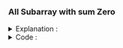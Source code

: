 ### All Subarray with sum Zero 
<details>
  <summary> Explanation : </summary> 
  
  Link : https://www.geeksforgeeks.org/print-all-subarrays-with-0-sum/
  
  ![image](https://user-images.githubusercontent.com/63524824/209904935-a0a2a7e3-62d2-4260-83dc-ac465b6d8ac7.png)

  
</details>


<details>
  <summary> Code : </summary> 
  
  
  ```
  #include<bits/stdc++.h>
#define ll             long long
#define pb             push_back
#define all(v)         v.begin(),v.end()
#define fr(i,s,e)      for(ll i=s;i<e;i++)
#define rfr(i,e,s)     for(ll i=e;i>=s;i--)
#define endl           "\n"
#define sz(a)          (ll)a.size()
#define mem1(a)        memset(a,-1,sizeof(a))
#define pii            pair<int,int>
#define fi             first
#define se             second
#define mod            1000000007
#define fast           ios_base::sync_with_stdio(0);cin.tie(NULL);cout.tie(NULL)
using namespace std;

int main(){
    ll n , x , sm = 0 , total_subarray = 0 ;
    cin >> n ;

    map<ll,vector<ll>>mp;
    vector< pii > ans ;
    mp[0].pb(0);

    fr(i,1,n+1) {
        cin >>  x ;
        (sm+=x);
        mp[sm].pb(i);
    }

    for(auto a : mp ){
        ll d = a.se.size();
        total_subarray += (d*(d-1)/2);
        fr(i,0,d-1){
            fr(j,i+1,d){
                ans.pb({a.se[i]+1,a.se[j]});
            }
        }
    }
    cout << total_subarray << endl;
    for(auto a : ans ) cout << a.fi <<" "<< a.se << endl;


return 0 ;
}



  ```
  
  
</details>
